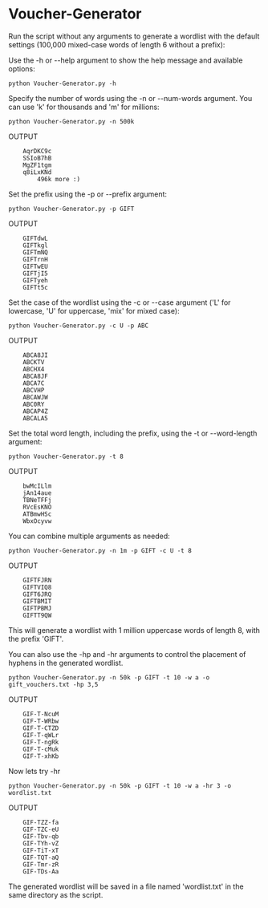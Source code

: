 
# Voucher-Generator
Run the script without any arguments to generate a wordlist with the default settings (100,000 mixed-case words of length 6 without a prefix):

Use the -h or --help argument to show the help message and available options:

    python Voucher-Generator.py -h

Specify the number of words using the -n or --num-words argument. You can use 'k' for thousands and 'm' for millions:

    python Voucher-Generator.py -n 500k
    

OUTPUT

        AqrDKC9c
        SSIoB7hB
        MgZF1tgm
        q8iLxKNd
            496k more :)

Set the prefix using the -p or --prefix argument:

    python Voucher-Generator.py -p GIFT

OUTPUT

        GIFTdwL
        GIFTkgl
        GIFTmNQ
        GIFTrnH
        GIFTwEU
        GIFTjI5
        GIFTyeh
        GIFTt5c
Set the case of the wordlist using the -c or --case argument ('L' for lowercase, 'U' for uppercase, 'mix' for mixed case):

    python Voucher-Generator.py -c U -p ABC

OUTPUT

        ABCA8JI
        ABCKTV
        ABCHX4
        ABCA8JF
        ABCA7C
        ABCVHP
        ABCAWJW
        ABC0RY
        ABCAP4Z
        ABCALA5

Set the total word length, including the prefix, using the -t or --word-length argument:

    python Voucher-Generator.py -t 8
OUTPUT

        bwMcILlm
        jAn14aue
        TBNeTFFj
        RVcEsKNO
        ATBmwHSc
        WbxOcyvw
You can combine multiple arguments as needed:

    python Voucher-Generator.py -n 1m -p GIFT -c U -t 8
OUTPUT

        GIFTFJRN
        GIFTVIQ8
        GIFT6JRQ
        GIFTBMIT
        GIFTPBMJ
        GIFTT9QW
This will generate a wordlist with 1 million uppercase words of length 8, with the prefix 'GIFT'.

You can also use the -hp and -hr arguments to control the placement of hyphens in the generated wordlist.

    python Voucher-Generator.py -n 50k -p GIFT -t 10 -w a -o gift_vouchers.txt -hp 3,5
OUTPUT

        GIF-T-NcuM
        GIF-T-WRbw
        GIF-T-CTZD
        GIF-T-qWLr
        GIF-T-ngRk
        GIF-T-cMuk
        GIF-T-xhKb

Now lets try -hr

    python Voucher-Generator.py -n 50k -p GIFT -t 10 -w a -hr 3 -o wordlist.txt
OUTPUT

        GIF-TZZ-fa
        GIF-TZC-eU
        GIF-Tbv-qb
        GIF-TYh-vZ
        GIF-TiT-xT
        GIF-TQT-aQ
        GIF-Tmr-zR
        GIF-TDs-Aa
The generated wordlist will be saved in a file named 'wordlist.txt' in the same directory as the script.
